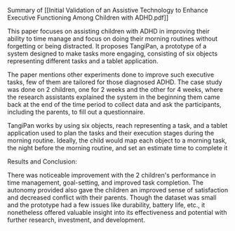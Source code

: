Summary of [[Initial Validation of an Assistive Technology to Enhance Executive Functioning Among Children with ADHD.pdf]]

This paper focuses on assisting children with ADHD in improving their ability to time manage and focus on doing their morning routines without forgetting or being distracted. It proposes TangiPan, a prototype of a system designed to make tasks more engaging, consisting of six objects representing different tasks and a tablet application.

The paper mentions other experiments done to improve such executive tasks, few of them are tailored for those diagnosed ADHD. The case study was done on 2 children, one for 2 weeks and the other for 4 weeks, where the research assistants explained the system in the beginning them came back at the end of the time period to collect data and ask the participants, including the parents, to fill out a questionnaire.

TangiPan works by using six objects, reach representing a task, and a tablet application used to plan the tasks and their execution stages during the morning routine. Ideally, the child would map each object to a morning task, the night before the morning routine, and set an estimate time to complete it

Results and Conclusion:

There was noticeable improvement with the 2 children's performance in time management, goal-setting, and improved task completion. The autonomy provided also gave the children an improved sense of satisfaction and decreased conflict with their parents. Though the dataset was small and the prototype had a few issues like durability, battery life, etc., it nonetheless offered valuable insight into its effectiveness and potential with further research, investment, and development.
